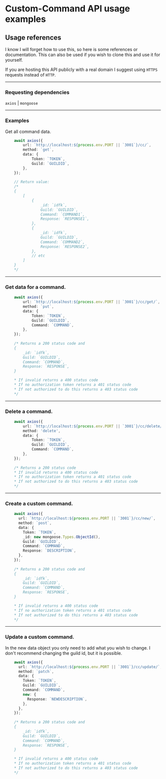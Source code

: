 # Custom-Command API usage examples

## Usage references
I know I will forget how to use this, so here is some references or documentation. This can also be used if you wish to clone this and use it for yourself.

If you are hosting this API publicly with a real domain I suggest using `HTTPS` requests instead of `HTTP`.

---

### Requesting dependencies

`axios` | `mongoose`

---
### Examples

Get all command data.

```ts
    await axios({
        url: `http://localhost:${process.env.PORT || `3001`}/cc/`,
        method: `get`,
        data: {
            Token: `TOKEN`,
            Guild: `GUILDID`,
        },
    });
    
    // Return value:
    /*
    {
        [
            {
                _id: `idfk`,
                Guild: `GUILDID`,
                Command: `COMMAND1`,
                Response: `RESPONSE1`,
            },
            {
                _id: `idfk`,
                Guild: `GUILDID`,
                Command: `COMMAND2`,
                Response: `RESPONSE2`,
            },
            // etc
        ]
    }
    */
```

---

### Get data for a command.

```ts
    await axios({
        url: `http://localhost:${process.env.PORT || `3001`}/cc/get/`,
        method: `put`,
        data: {
            Token: `TOKEN`,
            Guild: `GUILDID`,
            Command: `COMMAND`,
        },
    });
    
    /* Returns a 200 status code and
    {
        _id: `idfk`,
        Guild: `GUILDID`,
        Command: `COMMAND`,
        Response: `RESPONSE`,
    }

    * If invalid returns a 400 status code
    * If no authorization token returns a 401 status code
    * If not authorized to do this returns a 403 status code
    */
```

---

### Delete a command.

```ts
    await axios({
        url: `http://localhost:${process.env.PORT || `3001`}/cc/delete/`,
        method: 'delete',
        data: {
            Token: `TOKEN`,
            Guild: `GUILDID`,
            Command: `COMMAND`,
        },
    });
    
    /* Returns a 200 status code
    * If invalid returns a 400 status code
    * If no authorization token returns a 401 status code
    * If not authorized to do this returns a 403 status code
    */
```

---

### Create a custom command.

```ts
    await axios({
      url: `http://localhost:${process.env.PORT || `3001`}/cc/new/`,
      method: `post`,
      data: {
        Token: `TOKEN`,
        _id: new mongoose.Types.ObjectId(),
        Guild: `GUILDID`,
        Command: `COMMAND`,
        Response: `DESCRIPTION`,
      },
    });
    
    /* Returns a 200 status code and
    {
        _id: `idfk`,
        Guild: `GUILDID`,
        Command: `COMMAND`,
        Response: `RESPONSE`,
    }

    * If invalid returns a 400 status code
    * If no authorization token returns a 401 status code
    * If not authorized to do this returns a 403 status code
    */
```

---

### Update a custom command.

In the new data object you only need to add what you wish to change. I don't recommend changing the guild id, but it is possible.

```ts
    await axios({
      url: `http://localhost:${process.env.PORT || `3001`}/cc/update/`,
      method: `patch`,
      data: {
        Token: `TOKEN`,
        Guild: `GUILDID`,
        Command: `COMMAND`,
        new: {
          Response: `NEWDESCRIPTION`,
        },
      },
    });
    
    /* Returns a 200 status code and
    {
        _id: `idfk`,
        Guild: `GUILDID`,
        Command: `COMMAND`,
        Response: `RESPONSE`,
    }

    * If invalid returns a 400 status code
    * If no authorization token returns a 401 status code
    * If not authorized to do this returns a 403 status code
    */
```
